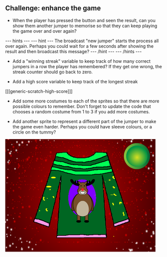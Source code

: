 ## Challenge: enhance the game

+ When the player has pressed the button and seen the result, can you show them another jumper to memorise so that they can keep playing the game over and over again?

--- hints ---
--- hint ---
The broadcast "new jumper" starts the process all over again. Perhaps you could wait for a few seconds after showing the result and then broadcast this message?
--- /hint ---
--- /hints ---

+ Add a "winning streak" variable to keep track of how many correct jumpers in a row the player has remembered? If they get one wrong, the streak counter should go back to zero.

+ Add a high score variable to keep track of the longest streak

[[[generic-scratch-high-score]]]

+ Add some more costumes to each of the sprites so that there are more possible colours to remember. Don't forget to update the code that chooses a random costume from 1 to 3 if you add more costumes.

+ Add another sprite to represent a different part of the jumper to make the game even harder. Perhaps you could have sleeve colours, or a circle on the tummy?

![Extra bits](images/extra-bits.png)
